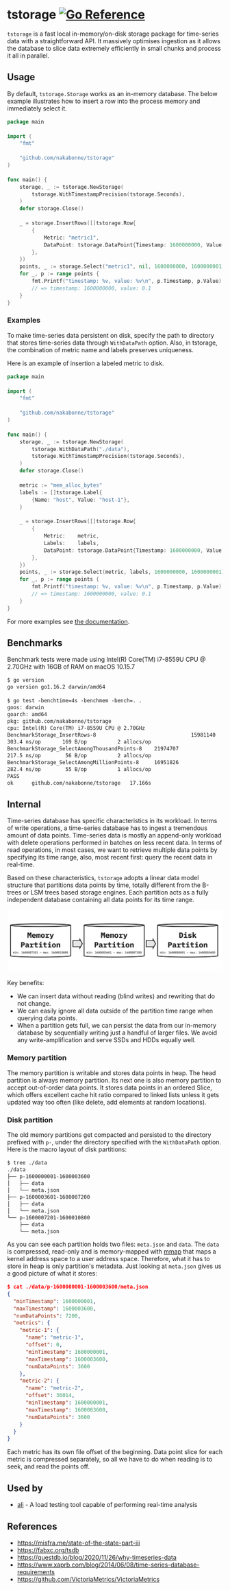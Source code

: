 # tstorage [![Go Reference](https://pkg.go.dev/badge/mod/github.com/nakabonne/tstorage.svg)](https://pkg.go.dev/mod/github.com/nakabonne/tstorage)

`tstorage` is a fast local in-memory/on-disk storage package for time-series data with a straightforward API.
It massively optimises ingestion as it allows the database to slice data extremely efficiently in small chunks and process it all in parallel.

## Usage
By default, `tstorage.Storage` works as an in-memory database.
The below example illustrates how to insert a row into the process memory and immediately select it.

```go
package main

import (
	"fmt"

	"github.com/nakabonne/tstorage"
)

func main() {
	storage, _ := tstorage.NewStorage(
		tstorage.WithTimestampPrecision(tstorage.Seconds),
	)
	defer storage.Close()

	_ = storage.InsertRows([]tstorage.Row{
		{
			Metric: "metric1",
			DataPoint: tstorage.DataPoint{Timestamp: 1600000000, Value: 0.1},
		},
	})
	points, _ := storage.Select("metric1", nil, 1600000000, 1600000001)
	for _, p := range points {
		fmt.Printf("timestamp: %v, value: %v\n", p.Timestamp, p.Value)
		// => timestamp: 1600000000, value: 0.1
	}
}
```

### Examples
To make time-series data persistent on disk, specify the path to directory that stores time-series data through `WithDataPath` option.
Also, in tstorage, the combination of metric name and labels preserves uniqueness.

Here is an example of insertion a labeled metric to disk.

```go
package main

import (
	"fmt"

	"github.com/nakabonne/tstorage"
)

func main() {
	storage, _ := tstorage.NewStorage(
		tstorage.WithDataPath("./data"),
		tstorage.WithTimestampPrecision(tstorage.Seconds),
	)
	defer storage.Close()

	metric := "mem_alloc_bytes"
	labels := []tstorage.Label{
		{Name: "host", Value: "host-1"},
	}

	_ = storage.InsertRows([]tstorage.Row{
		{
			Metric:    metric,
			Labels:    labels,
			DataPoint: tstorage.DataPoint{Timestamp: 1600000000, Value: 0.1},
		},
	})
	points, _ := storage.Select(metric, labels, 1600000000, 1600000001)
	for _, p := range points {
		fmt.Printf("timestamp: %v, value: %v\n", p.Timestamp, p.Value)
		// => timestamp: 1600000000, value: 0.1
	}
}
```

<!-- TODO: Add an example for partition duration with description about partition-->


For more examples see [the documentation](https://pkg.go.dev/github.com/nakabonne/tstorage#pkg-examples).

## Benchmarks
Benchmark tests were made using Intel(R) Core(TM) i7-8559U CPU @ 2.70GHz with 16GB of RAM on macOS 10.15.7

```
$ go version
go version go1.16.2 darwin/amd64

$ go test -benchtime=4s -benchmem -bench=. .
goos: darwin
goarch: amd64
pkg: github.com/nakabonne/tstorage
cpu: Intel(R) Core(TM) i7-8559U CPU @ 2.70GHz
BenchmarkStorage_InsertRows-8                            	15981140	       303.4 ns/op	     169 B/op	       2 allocs/op
BenchmarkStorage_SelectAmongThousandPoints-8   	21974707	       217.5 ns/op	      56 B/op	       2 allocs/op
BenchmarkStorage_SelectAmongMillionPoints-8    	16951826	       282.4 ns/op	      55 B/op	       1 allocs/op
PASS
ok  	github.com/nakabonne/tstorage	17.166s
```

## Internal
Time-series database has specific characteristics in its workload.
In terms of write operations, a time-series database has to ingest a tremendous amount of data points.
Time-series data is mostly an append-only workload with delete operations performed in batches on less recent data.
In terms of read operations, in most cases, we want to retrieve multiple data points by specifying its time range, also, most recent first: query the recent data in real-time.

Based on these characteristics, `tstorage` adopts a linear data model structure that partitions data points by time, totally different from the B-trees or LSM trees based storage engines.
Each partition acts as a fully independent database containing all data points for its time range.

![Screenshot](architecture.jpg)

Key benefits:
- We can insert data without reading (blind writes) and rewriting that do not change.
- We can easily ignore all data outside of the partition time range when querying data points.
- When a partition gets full, we can persist the data from our in-memory database by sequentially writing just a handful of larger files. We avoid any write-amplification and serve SSDs and HDDs equally well.

### Memory partition
The memory partition is writable and stores data points in heap. The head partition is always memory partition. Its next one is also memory partition to accept out-of-order data points.
It stores data points in an ordered Slice, which offers excellent cache hit ratio compared to linked lists unless it gets updated way too often (like delete, add elements at random locations).

### Disk partition
The old memory partitions get compacted and persisted to the directory prefixed with `p-`, under the directory specified with the `WithDataPath` option.
Here is the macro layout of disk partitions:

```
$ tree ./data
./data
├── p-1600000001-1600003600
│   ├── data
│   └── meta.json
├── p-1600003601-1600007200
│   ├── data
│   └── meta.json
└── p-1600007201-1600010800
    ├── data
    └── meta.json
```

As you can see each partition holds two files: `meta.json` and `data`.
The `data` is compressed, read-only and is memory-mapped with [mmap](https://en.wikipedia.org/wiki/Mmap) that maps a kernel address space to a user address space.
Therefore, what it has to store in heap is only partition's metadata. Just looking at `meta.json` gives us a good picture of what it stores:

```json
$ cat ./data/p-1600000001-1600003600/meta.json
{
  "minTimestamp": 1600000001,
  "maxTimestamp": 1600003600,
  "numDataPoints": 7200,
  "metrics": {
    "metric-1": {
      "name": "metric-1",
      "offset": 0,
      "minTimestamp": 1600000001,
      "maxTimestamp": 1600003600,
      "numDataPoints": 3600
    },
    "metric-2": {
      "name": "metric-2",
      "offset": 36014,
      "minTimestamp": 1600000001,
      "maxTimestamp": 1600003600,
      "numDataPoints": 3600
    }
  }
}
```

Each metric has its own file offset of the beginning.
Data point slice for each metric is compressed separately, so all we have to do when reading is to seek, and read the points off.


## Used by
- [ali](https://github.com/nakabonne/ali) - A load testing tool capable of performing real-time analysis

## References
- https://misfra.me/state-of-the-state-part-iii
- https://fabxc.org/tsdb
- https://questdb.io/blog/2020/11/26/why-timeseries-data
- https://www.xaprb.com/blog/2014/06/08/time-series-database-requirements
- https://github.com/VictoriaMetrics/VictoriaMetrics
